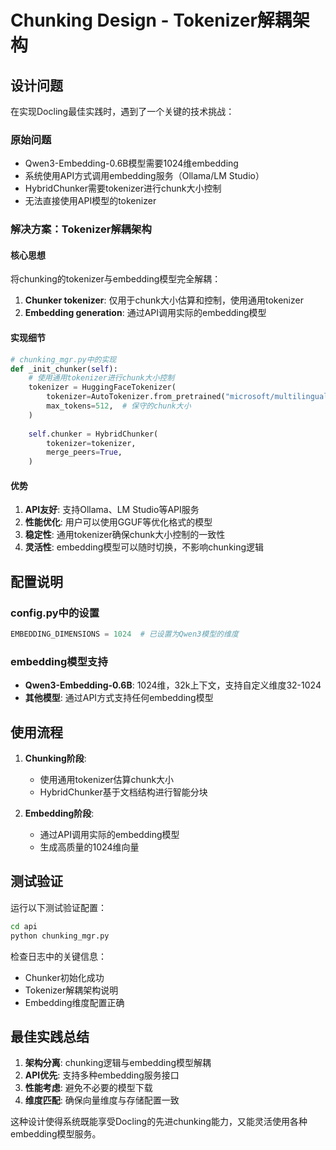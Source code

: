 # Chunking Design - Tokenizer解耦架构

## 设计问题

在实现Docling最佳实践时，遇到了一个关键的技术挑战：

### 原始问题
- Qwen3-Embedding-0.6B模型需要1024维embedding
- 系统使用API方式调用embedding服务（Ollama/LM Studio）
- HybridChunker需要tokenizer进行chunk大小控制
- 无法直接使用API模型的tokenizer

### 解决方案：Tokenizer解耦架构

#### 核心思想
将chunking的tokenizer与embedding模型完全解耦：
1. **Chunker tokenizer**: 仅用于chunk大小估算和控制，使用通用tokenizer
2. **Embedding generation**: 通过API调用实际的embedding模型

#### 实现细节

```python
# chunking_mgr.py中的实现
def _init_chunker(self):
    # 使用通用tokenizer进行chunk大小控制
    tokenizer = HuggingFaceTokenizer(
        tokenizer=AutoTokenizer.from_pretrained("microsoft/multilingual-MiniLM-L12-H384"),
        max_tokens=512,  # 保守的chunk大小
    )
    
    self.chunker = HybridChunker(
        tokenizer=tokenizer,
        merge_peers=True,
    )
```

#### 优势
1. **API友好**: 支持Ollama、LM Studio等API服务
2. **性能优化**: 用户可以使用GGUF等优化格式的模型
3. **稳定性**: 通用tokenizer确保chunk大小控制的一致性
4. **灵活性**: embedding模型可以随时切换，不影响chunking逻辑

## 配置说明

### config.py中的设置
```python
EMBEDDING_DIMENSIONS = 1024  # 已设置为Qwen3模型的维度
```

### embedding模型支持
- **Qwen3-Embedding-0.6B**: 1024维，32k上下文，支持自定义维度32-1024
- **其他模型**: 通过API方式支持任何embedding模型

## 使用流程

1. **Chunking阶段**: 
   - 使用通用tokenizer估算chunk大小
   - HybridChunker基于文档结构进行智能分块
   
2. **Embedding阶段**:
   - 通过API调用实际的embedding模型
   - 生成高质量的1024维向量

## 测试验证

运行以下测试验证配置：
```bash
cd api
python chunking_mgr.py
```

检查日志中的关键信息：
- Chunker初始化成功
- Tokenizer解耦架构说明
- Embedding维度配置正确

## 最佳实践总结

1. **架构分离**: chunking逻辑与embedding模型解耦
2. **API优先**: 支持多种embedding服务接口
3. **性能考虑**: 避免不必要的模型下载
4. **维度匹配**: 确保向量维度与存储配置一致

这种设计使得系统既能享受Docling的先进chunking能力，又能灵活使用各种embedding模型服务。
